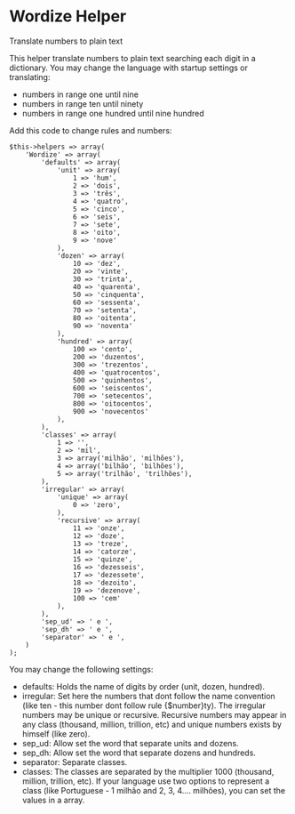 Wordize Helper
==============

Translate numbers to plain text

This helper translate numbers to plain text searching each digit in a dictionary. You may change the language with startup settings or translating:

- numbers in range one until nine
- numbers in range ten until ninety
- numbers in range one hundred until nine hundred

Add this code to change rules and numbers:

```
$this->helpers => array(
	'Wordize' => array(
		'defaults' => array(
			'unit' => array(
				1 => 'hum',
				2 => 'dois',
				3 => 'três',
				4 => 'quatro',
				5 => 'cinco',
				6 => 'seis',
				7 => 'sete',
				8 => 'oito',
				9 => 'nove'
			),
			'dozen' => array(
				10 => 'dez',
				20 => 'vinte',
				30 => 'trinta',
				40 => 'quarenta',
				50 => 'cinquenta',
				60 => 'sessenta',
				70 => 'setenta',
				80 => 'oitenta',
				90 => 'noventa'
			),
			'hundred' => array(
				100 => 'cento',
				200 => 'duzentos',
				300 => 'trezentos',
				400 => 'quatrocentos',
				500 => 'quinhentos',
				600 => 'seiscentos',
				700 => 'setecentos',
				800 => 'oitocentos',
				900 => 'novecentos'
			),
		),
		'classes' => array(
			1 => '',
			2 => 'mil',
			3 => array('milhão', 'milhões'),
			4 => array('bilhão', 'bilhões'),
			5 => array('trilhão', 'trilhões'),
		),
		'irregular' => array(
			'unique' => array(
				0 => 'zero',
			),
			'recursive' => array(
				11 => 'onze',
				12 => 'doze',
				13 => 'treze',
				14 => 'catorze',
				15 => 'quinze',
				16 => 'dezesseis',
				17 => 'dezessete',
				18 => 'dezoito',
				19 => 'dezenove',
				100 => 'cem'
			),
		),
		'sep_ud' => ' e ',
		'sep_dh' => ' e ',
		'separator' => ' e ',
	)
);
```

You may change the following settings:

- defaults: Holds the name of digits by order (unit, dozen, hundred). 
- irregular: Set here the numbers that dont follow the name convention (like ten - this number dont follow rule {$number}ty). The irregular numbers may be unique or recursive. Recursive numbers may appear in any class (thousand, million, trillion, etc) and unique numbers exists by himself (like zero).
- sep_ud: Allow set the word that separate units and dozens.
- sep_dh: Allow set the word that separate dozens and hundreds.
- separator: Separate classes.
- classes: The classes are separated by the multiplier 1000 (thousand, million, trillion, etc). If your language use two options to represent a class (like Portuguese - 1 milhão and  2, 3, 4.... milhões), you can set the values in a array.
